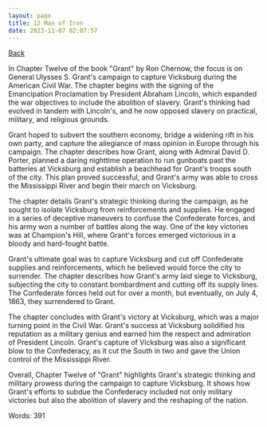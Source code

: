 ```yaml
---
layout: page
title: 12 Man of Iron
date: 2023-11-07 02:07:57
---
```


[Back](./)


In Chapter Twelve of the book "Grant" by Ron Chernow, the focus is on General Ulysses S. Grant's campaign to capture Vicksburg during the American Civil War. The chapter begins with the signing of the Emancipation Proclamation by President Abraham Lincoln, which expanded the war objectives to include the abolition of slavery. Grant's thinking had evolved in tandem with Lincoln's, and he now opposed slavery on practical, military, and religious grounds.

Grant hoped to subvert the southern economy, bridge a widening rift in his own party, and capture the allegiance of mass opinion in Europe through his campaign. The chapter describes how Grant, along with Admiral David D. Porter, planned a daring nighttime operation to run gunboats past the batteries at Vicksburg and establish a beachhead for Grant's troops south of the city. This plan proved successful, and Grant's army was able to cross the Mississippi River and begin their march on Vicksburg.

The chapter details Grant's strategic thinking during the campaign, as he sought to isolate Vicksburg from reinforcements and supplies. He engaged in a series of deceptive maneuvers to confuse the Confederate forces, and his army won a number of battles along the way. One of the key victories was at Champion's Hill, where Grant's forces emerged victorious in a bloody and hard-fought battle.

Grant's ultimate goal was to capture Vicksburg and cut off Confederate supplies and reinforcements, which he believed would force the city to surrender. The chapter describes how Grant's army laid siege to Vicksburg, subjecting the city to constant bombardment and cutting off its supply lines. The Confederate forces held out for over a month, but eventually, on July 4, 1863, they surrendered to Grant.

The chapter concludes with Grant's victory at Vicksburg, which was a major turning point in the Civil War. Grant's success at Vicksburg solidified his reputation as a military genius and earned him the respect and admiration of President Lincoln. Grant's capture of Vicksburg was also a significant blow to the Confederacy, as it cut the South in two and gave the Union control of the Mississippi River.

Overall, Chapter Twelve of "Grant" highlights Grant's strategic thinking and military prowess during the campaign to capture Vicksburg. It shows how Grant's efforts to subdue the Confederacy included not only military victories but also the abolition of slavery and the reshaping of the nation.

Words: 391